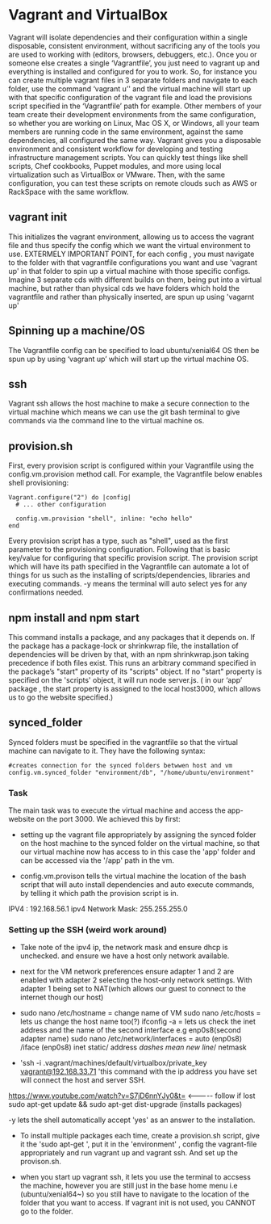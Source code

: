 
# Vagrant and VirtualBox
Vagrant will isolate dependencies and their configuration within a single disposable, consistent environment, without sacrificing any of the tools you are used to working with (editors, browsers, debuggers, etc.). Once you or someone else creates a single ‘Vagrantfile’, you just need to vagrant up and everything is installed and configured for you to work. So, for instance you can create multiple vagrant files in 3 separate folders and navigate to each folder, use the command ‘vagrant u’' and the virtual machine will start up with that specific configuration of the vagrant file and load the provisions script specified in the ‘Vagrantfile’ path for example.
Other members of your team create their development environments from the same configuration, so whether you are working on Linux, Mac OS X, or Windows, all your team members are running code in the same environment, against the same dependencies, all configured the same way.
Vagrant gives you a disposable environment and consistent workflow for developing and testing infrastructure management scripts. You can quickly test things like shell scripts, Chef cookbooks, Puppet modules, and more using local virtualization such as VirtualBox or VMware. Then, with the same configuration, you can test these scripts on remote clouds such as AWS or RackSpace with the same workflow.

## vagrant init
This initializes the vagrant environment, allowing us to access the vagrant file and thus specify the config which we want the virtual environment to use. EXTERMELY IMPORTANT POINT, for each config , you must navigate to the folder with that vagrantfile configurations you want and use 'vagrant up'
in that folder to spin up a virtual machine with those specific configs. Imagine 3 separate cds with different builds on them, being put into a virtual machine, but rather than physical cds we have folders which hold the vagrantfile and rather than physically inserted, are spun up using 'vagarnt up'

## Spinning up a machine/OS
The Vagrantfile config can be specified to load ubuntu/xenial64 OS then be spun up by using ‘vagrant up’ which will start up the virtual machine OS.

## ssh
Vagrant ssh allows the host machine to make a secure connection to the virtual machine which means we can use the git bash terminal to give commands via the command line to the virtual machine os.

## provision.sh
First, every provision script is configured within your Vagrantfile using the config.vm.provision method call. For example, the Vagrantfile below enables shell provisioning:
````
Vagrant.configure("2") do |config|
  # ... other configuration

  config.vm.provision "shell", inline: "echo hello"
end
````
Every provision script has a type, such as "shell", used as the first parameter to the provisioning configuration. Following that is basic key/value for configuring that specific provision script.
The provision script which will have its path specified in the Vagrantfile can automate a lot of things for us such as the installing of scripts/dependencies, libraries and executing commands. -y means the terminal will auto select yes for any confirmations needed.

## npm install and npm start
This command installs a package, and any packages that it depends on. If the package has a package-lock or shrinkwrap file, the installation of dependencies will be driven by that, with an npm shrinkwrap.json taking precedence if both files exist. This runs an arbitrary command specified in the package’s "start" property of its "scripts" object. If no "start" property is specified on the 'scripts' object, it will run node server.js. ( in our ‘app’ package , the start property is assigned to the local host3000, which allows us to go the website specified.)

## synced_folder
Synced folders must be specified in the vagrantfile so that the virtual machine can navigate to it. They have the following syntax:
````
#creates connection for the synced folders betwwen host and vm
config.vm.synced_folder "environment/db", "/home/ubuntu/environment"
````


### Task

The main task was to execute the virtual machine and access the app-website on the port 3000. We achieved this by first:
- setting up the vagrant file appropriately by assigning the synced folder on the host machine to the synced folder on the virtual machine,
so that our virtual machine now has access to in this case the 'app' folder and can be accessed via the '/app' path in the vm.

- config.vm.provison tells the virtual machine the location of the bash script that will auto install dependencies and auto execute commands, by telling
it which path the provision script is in.


IPV4 : 192.168.56.1
ipv4 Network Mask: 255.255.255.0


### Setting up the SSH (weird work around)
- Take note of the ipv4 ip, the network mask and ensure dhcp is unchecked.
and ensure we have a host only network available.

- next for the VM network preferences ensure adapter 1 and 2 are enabled with
adapter 2 selecting the host-only network settings. With adapter 1 being set
to NAT(which allows our guest to connect to the internet though our host)

- sudo nano /etc/hostname = change name of VM
sudo nano /etc/hosts = lets us change the host name too(?)
ifconfig -a = lets us check the inet address and the name of the second interface
e.g enp0s8(second adapter name)
sudo nano /etc/network/interfaces = auto (enp0s8) /iface (enp0s8) inet static/
address <set the ip> *dashes mean new line*/ netmask<set the subnet mask>

- 'ssh -i .vagrant/machines/default/virtualbox/private_key vagrant@192.168.33.71
'this command with the ip address you have set will connect the host and server
SSH.

https://www.youtube.com/watch?v=S7jD6nnYJy0&t= <----- follow if lost
sudo apt-get update && sudo apt-get dist-upgrade (installs packages)

-y lets the shell automatically accept 'yes' as an answer to the installation.

- To install multiple packages each time, create a provision.sh script, give it
the 'sudo apt-get <whatever>', put it in the 'environment' , config the
vagrant-file appropriately and run vagrant up and vagrant ssh. And set up
the provison.sh.

- when you start up vagrant ssh, it lets you use the terminal to accsess
the machine, however you are still just in the base home menu
i.e (ubuntu/xenial64~) so you still have to navigate to the location of
the folder that you want to access. If vagrant init is not used, you CANNOT
go to the folder.
